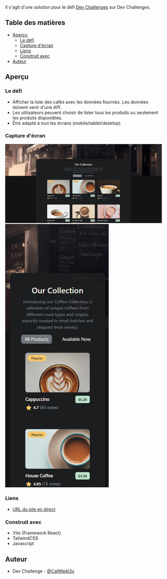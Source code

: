 Il s'agit d'une solution pour le défi [Dev Challenges](https://devchallenges.io/challenge/45) sur Dev Challenges.

## Table des matières

- [Aperçu](#aperçu)
  - [Le défi](#le-défi)
  - [Capture d'écran](#capture-décran)
  - [Liens](#liens)
  - [Construit avec](#construit-avec)
- [Auteur](#auteur)

## Aperçu

### Le défi

- Afficher la liste des cafés avec les données fournies. Les données doivent venir d'une API.
- Les utilisateurs peuvent choisir de lister tous les produits ou seulement les produits disponibles.
- Être adapté à tout les écrans (mobile/tablet/desktop)

### Capture d'écran

![Desktop](./public/desktop.png)
![Mobile](./public/mobile.png)

### Liens

- [URL du site en direct](https://multi-step-form-b-alexandre.netlify.app)


### Construit avec

- Vite (Framework React)
- TailwindCSS
- Javascript

## Auteur

- Dev Challenge - [@CallMeAl3x](https://devchallenges.io/profile/4b9e326e-7fac-4811-b859-ca80373be3dd)
